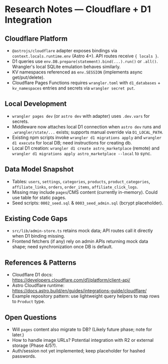 # Research Notes — Cloudflare + D1 Integration

## Cloudflare Platform
- `@astrojs/cloudflare` adapter exposes bindings via `context.locals.runtime.env` (Astro 4+). API routes receive `{ locals }`.
- D1 queries use `env.DB.prepare(statement).bind(...).run()` or `.all()`. Wrangler's local SQLite emulation behaves similarly.
- KV namespaces referenced as `env.SESSION` (implements async get/put/delete).
- Cloudflare Pages Functions requires `wrangler.toml` with `d1_databases` + `kv_namespaces` entries and secrets via `wrangler secret put`.

## Local Development
- `wrangler pages dev` (or `astro dev` with adapter) uses `.dev.vars` for secrets.
- Middleware now attaches local D1 connection when `astro dev` runs and `.wrangler/state/...` exists; supports manual override via `D1_LOCAL_PATH`.
- Existing npm scripts invoke `wrangler d1 migrations apply` and `wrangler d1 execute` for local DB; need instructions for creating db.
- Local D1 creation: `wrangler d1 create astro_marketplace` (remote) and `wrangler d1 migrations apply astro_marketplace --local` to sync.

## Data Model Snapshot
- Tables: `users`, `settings`, `categories`, `products`, `product_categories`, `affiliate_links`, `orders`, `order_items`, `affiliate_click_logs`.
- Missing may include `pages`/CMS content (currently in-memory). Could use table for static pages.
- Seed scripts: `0002_seed.sql` & `0003_seed_admin.sql` (bcrypt placeholder).

## Existing Code Gaps
- `src/lib/admin-store.ts` retains mock data; API routes call it directly when D1 binding missing.
- Frontend fetchers (if any) rely on admin APIs returning mock data shape; need synchronization once DB is default.

## References & Patterns
- Cloudflare D1 docs: https://developers.cloudflare.com/d1/platform/client-api/
- Astro Cloudflare runtime: https://docs.astro.build/en/guides/integrations-guide/cloudflare/
- Example repository pattern: use lightweight query helpers to map rows to `Product` type.

## Open Questions
- Will `pages` content also migrate to DB? (Likely future phase; note for later.)
- How to handle image URLs? Potential integration with R2 or external storage (Phase 4/5?).
- Auth/session not yet implemented; keep placeholder for hashed passwords.

